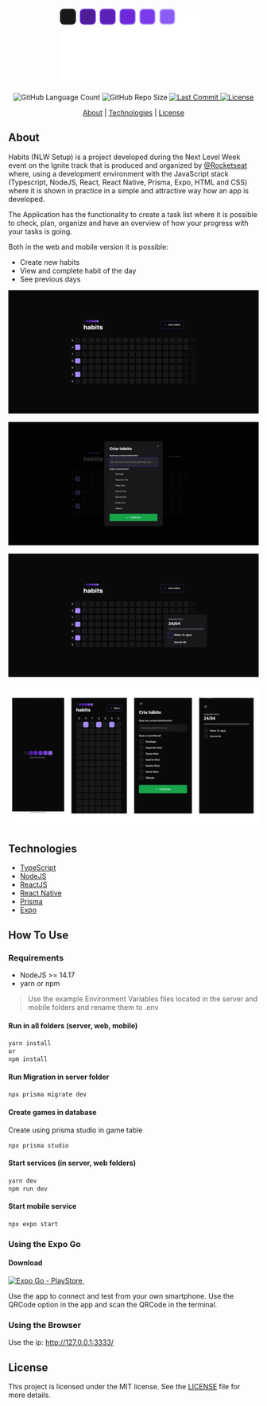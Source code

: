 <h1 align="center">
    <img alt="Next Level Week eSports" src="./web/src/assets/logo.svg">
</h1>

<div align="center">
    <img alt="GitHub Language Count" src="https://img.shields.io/github/languages/count/einasota/nlw11-setup">
    <img alt="GitHub Repo Size" src="https://img.shields.io/github/repo-size/einasota/nlw11-setup">
    <a href="https://github.com/einasota/nlw11-setup/commits/main"> 
    <img alt="Last Commit" src="https://img.shields.io/github/last-commit/einasota/nlw11-setup">
    </a>
    <a href="https://github.com/einasota/nlw11-setup/blob/main/LICENSE.md">
    <img alt="License" src="https://img.shields.io/github/license/einasota/nlw11-setup">
    </a>
</div>
<div align="center" > 

[About](#about) | [Technologies](#technologies) | [License](#license)

</div>
 

## About

Habits (NLW Setup) is a project developed during the Next Level Week event on the Ignite track that is produced and organized by [@Rocketseat](https://www.rocketseat.com.br/) where, using a development environment with the JavaScript stack (Typescript, NodeJS, React, React Native, Prisma, Expo, HTML and CSS) where it is shown in practice in a simple and attractive way how an app is developed.

The Application has the functionality to create a task list where it is possible to check, plan, organize and have an overview of how your progress with your tasks is going.

Both in the web and mobile version it is possible:

* Create new habits
* View and complete habit of the day
* See previous days

![Web App](images/web-1.png)

![Web Form](images/web-2.png)

![Web Form](images/web-3.png)

![Mobile App](images/android.png)


## Technologies
* [TypeScript](https://www.typescriptlang.org/)
* [NodeJS](https://nodejs.org/en/)
* [ReactJS](https://reactjs.org/)
* [React Native](https://reactnative.dev/)
* [Prisma](https://www.prisma.io/)
* [Expo](https://expo.dev/)

## How To Use
### Requirements

- NodeJS >= 14.17
- yarn or npm

> Use the example Environment Variables files located in the server and mobile folders and rename them to .env

#### Run in all folders (server, web, mobile)
```shell
yarn install
or
npm install
```

#### Run Migration in server folder
```shell
npx prisma migrate dev
```
#### Create games in database
Create using prisma studio in game table
``` shell
npx prisma studio
```
#### Start services (in server, web folders)
```shell
yarn dev
npm run dev
```
#### Start mobile service

```shell
npx expo start
```
### Using the Expo Go
<div>
<h4> Download </h4>
<a href="https://play.google.com/store/apps/details?id=host.exp.exponent&hl=pt_BR&gl=US&pli=1">
<img alt="Expo Go - PlayStore" src="https://img.shields.io/badge/Android-PlayStore-brightgreen?style=for-the-badge&logo=appveyor">
</a>
<a href="https://apps.apple.com/br/app/expo-go/id982107779"> 
<img alt="" src="https://img.shields.io/badge/iOS-AppStore-blue?style=for-the-badge&logo=appveyor">
</a>

</br>

</div>

Use the app to connect and test from your own smartphone. Use the QRCode option in the app and scan the QRCode in the terminal.

### Using the Browser

Use the ip: http://127.0.0.1:3333/

## License
This project is licensed under the MIT license. See the [LICENSE](./LICENSE.md) file for more details.
